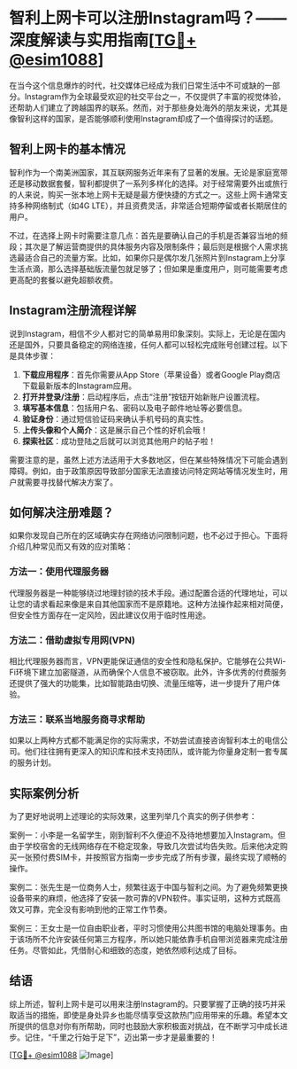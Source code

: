# 智利上网卡可以注册Instagram吗？——深度解读与实用指南[[TG💪+ @esim1088](https://t.me/s/esim1088)]

在当今这个信息爆炸的时代，社交媒体已经成为我们日常生活中不可或缺的一部分。Instagram作为全球最受欢迎的社交平台之一，不仅提供了丰富的视觉体验，还帮助人们建立了跨越国界的联系。然而，对于那些身处海外的朋友来说，尤其是像智利这样的国家，是否能够顺利使用Instagram却成了一个值得探讨的话题。

## 智利上网卡的基本情况

智利作为一个南美洲国家，其互联网服务近年来有了显著的发展。无论是家庭宽带还是移动数据套餐，智利都提供了一系列多样化的选择。对于经常需要外出或旅行的人来说，购买一张本地上网卡无疑是最方便快捷的方式之一。这些上网卡通常支持多种网络制式（如4G LTE），并且资费灵活，非常适合短期停留或者长期居住的用户。

不过，在选择上网卡时需要注意几点：首先是要确认自己的手机是否兼容当地的频段；其次是了解运营商提供的具体服务内容及限制条件；最后则是根据个人需求挑选最适合自己的流量方案。比如，如果你只是偶尔发几张照片到Instagram上分享生活点滴，那么选择基础版流量包就足够了；但如果是重度用户，则可能需要考虑更高配的套餐以避免超额收费。

## Instagram注册流程详解

说到Instagram，相信不少人都对它的简单易用印象深刻。实际上，无论是在国内还是国外，只要具备稳定的网络连接，任何人都可以轻松完成账号创建过程。以下是具体步骤：

1. **下载应用程序**：首先你需要从App Store（苹果设备）或者Google Play商店下载最新版本的Instagram应用。
2. **打开并登录/注册**：启动程序后，点击“注册”按钮开始新账户设置流程。
3. **填写基本信息**：包括用户名、密码以及电子邮件地址等必要信息。
4. **验证身份**：通过短信验证码来确认手机号码的真实性。
5. **上传头像和个人简介**：这是展示自己个性的好机会哦！
6. **探索社区**：成功登陆之后就可以浏览其他用户的帖子啦！

需要注意的是，虽然上述方法适用于大多数地区，但在某些特殊情况下可能会遇到障碍。例如，由于政策原因导致部分国家无法直接访问特定网站等情况发生时，用户就需要寻找替代解决方案了。

## 如何解决注册难题？

如果你发现自己所在的区域确实存在网络访问限制问题，也不必过于担心。下面将介绍几种常见而又有效的应对策略：

### 方法一：使用代理服务器
代理服务器是一种能够绕过地理封锁的技术手段。通过配置合适的代理地址，可以让您的请求看起来像是来自其他国家而不是原籍地。这种方法操作起来相对简便，但安全性方面存在一定风险，因此建议仅用于临时性用途。

### 方法二：借助虚拟专用网(VPN)
相比代理服务器而言，VPN更能保证通信的安全性和隐私保护。它能够在公共Wi-Fi环境下建立加密隧道，从而确保个人信息不被窃取。此外，许多优秀的付费服务还提供了强大的功能集，比如智能路由切换、流量压缩等，进一步提升了用户体验。

### 方法三：联系当地服务商寻求帮助
如果以上两种方式都不能满足你的实际需求，不妨尝试直接咨询智利本土的电信公司。他们往往拥有更深入的知识库和技术支持团队，或许能为你量身定制一套专属的服务计划。

## 实际案例分析

为了更好地说明上述理论的实际效果，这里列举几个真实的例子供参考：

案例一：小李是一名留学生，刚到智利不久便迫不及待地想要加入Instagram。但由于学校宿舍的无线网络存在不稳定现象，导致几次尝试均告失败。后来他决定购买一张预付费SIM卡，并按照官方指南一步步完成了所有步骤，最终实现了顺畅的操作。

案例二：张先生是一位商务人士，频繁往返于中国与智利之间。为了避免频繁更换设备带来的麻烦，他选择了安装一款可靠的VPN软件。事实证明，这种方式既高效又可靠，完全没有影响到他的正常工作节奏。

案例三：王女士是一位自由职业者，平时习惯使用公共图书馆的电脑处理事务。由于该场所不允许安装任何第三方程序，所以她只能依靠手机自带浏览器来完成注册任务。尽管如此，凭借耐心和细致的态度，她依然顺利达成了目标。

## 结语

综上所述，智利上网卡是可以用来注册Instagram的。只要掌握了正确的技巧并采取适当的措施，即使是身处异乡也能尽情享受这款热门应用带来的乐趣。希望本文所提供的信息对你有所帮助，同时也鼓励大家积极面对挑战，在不断学习中成长进步。记住，“千里之行始于足下”，迈出第一步才是最重要的！

[[TG💪+ @esim1088](https://t.me/s/esim1088) ![Image](https://i.postimg.cc/4NQfJmqS/Snipaste-2025-05-13-00-14-12.png)]